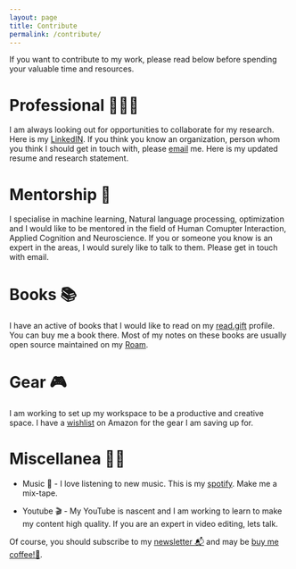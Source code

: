 ```yaml
---
layout: page
title: Contribute
permalink: /contribute/
---
```


If you want to contribute to my work, please read below before spending your valuable time and resources.


Professional 👨🏽‍🎓
===============
I am always looking out for opportunities to collaborate for my research. Here is my [LinkedIN](https://www.linkedin.com/in/giridharkaushik/). If you think you know an organization, person whom you think I should get in touch with, please [email](gramacha@gmu.edu) me. Here is my updated resume and research statement.

Mentorship 🤝
===============
I specialise in machine learning, Natural language processing, optimization and I would like to be mentored in the field of Human Comupter Interaction, Applied Cognition and Neuroscience. If you or someone you know is an expert in the areas, I would surely like to talk to them. Please get in touch with email.

Books 📚
===============
I have an active of books that I would like to read on my [read.gift](https://read.gift/u/gkbytes) profile. You can buy me a book there. Most of my notes on these books are usually open source maintained on my [Roam](https://roamresearch.com/#/app/thoughtdump/page/4EGw2lkJd).

Gear 🎮
===============
I am working to set up my workspace to be a productive and creative space. I have a [wishlist](https://www.amazon.com/hz/wishlist/ls/24OW7TQT83T2P?ref_=wl_share) on Amazon for the gear I am saving up for. 

Miscellanea ✊🏾
===============
* Music 🎼 - I love listening to new music. This is my [spotify](https://open.spotify.com/user/21e7ldjmz2og4slfqinqfircy?si=NpAQNeUhTzCbr5MBdfySig). Make me a mix-tape.

* Youtube 🎬 - My YouTube is nascent and I am working to learn to make my content high quality. If you are an expert in video editing, lets talk.



Of course, you should subscribe to my [newsletter 📬](https://gkbytes.substack.com/p/coming-soon?r=1epbe&utm_campaign=post&utm_medium=web&utm_source=copy) and may be [buy me coffee!🥤](https://www.buymeacoffee.com/QPBYyAU).



